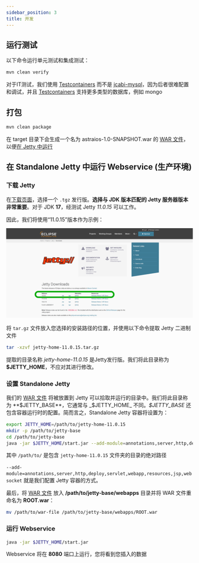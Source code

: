 ```yaml
---
sidebar_position: 3
title: 开发
---
```


[//]: # (Copyright Paion Data)

[//]: # (Licensed under the Apache License, Version 2.0 &#40;the "License"&#41;;)
[//]: # (you may not use this file except in compliance with the License.)
[//]: # (You may obtain a copy of the License at)

[//]: # (    http://www.apache.org/licenses/LICENSE-2.0)

[//]: # (Unless required by applicable law or agreed to in writing, software)
[//]: # (distributed under the License is distributed on an "AS IS" BASIS,)
[//]: # (WITHOUT WARRANTIES OR CONDITIONS OF ANY KIND, either express or implied.)
[//]: # (See the License for the specific language governing permissions and)
[//]: # (limitations under the License.)

运行测试
-------

以下命令运行单元测试和集成测试：

```bash
mvn clean verify
```

对于IT测试，我们使用 [Testcontainers] 而不是 [jcabi-mysql]，因为后者很难配置和调试，并且 [Testcontainers] 支持更多类型的数据库，例如
mongo

打包
----

```bash
mvn clean package
```

在 target 目录下会生成一个名为 astraios-1.0-SNAPSHOT.war 的 [WAR 文件](https://en.wikipedia.org/wiki/WAR_(file_format))，
以便[在 Jetty 中运行](#running-in-standalone-jetty)

在 Standalone Jetty 中运行 Webservice (生产环境)
-------------------------------------------

### 下载 Jetty

在[下载页面](https://www.eclipse.org/jetty/download.php)，选择一个 `.tgz` 发行版。**选择与 JDK 版本匹配的 Jetty 服务器版本非常重要**。对于 JDK **17**，经测试
Jetty _11.0.15_ 可以工作。

因此，我们将使用“11.0.15”版本作为示例：

![Error loading download-jetty.png](img/download-jetty.png)

将 `tar.gz` 文件放入您选择的安装路径的位置，并使用以下命令提取 Jetty 二进制文件

```bash
tar -xzvf jetty-home-11.0.15.tar.gz
```

提取的目录名称 *jetty-home-11.0.15* 是Jetty发行版。我们将此目录称为 **$JETTY_HOME**，不应对其进行修改。

### 设置 Standalone Jetty

我们的 [WAR 文件](#packaging) 将被放置到 Jetty 可以拾取并运行的目录中。我们将此目录称为 **$JETTY_BASE**，它通常与 _$JETTY_HOME_
不同。_$JETTY_BASE_ 还包含容器运行时的配置。简而言之，Standalone Jetty 容器将设置为：

```bash
export JETTY_HOME=/path/to/jetty-home-11.0.15
mkdir -p /path/to/jetty-base
cd /path/to/jetty-base
java -jar $JETTY_HOME/start.jar --add-module=annotations,server,http,deploy,servlet,webapp,resources,jsp,websocket
```

其中 `/path/to/` 是包含 `jetty-home-11.0.15` 文件夹的目录的绝对路径

`--add-module=annotations,server,http,deploy,servlet,webapp,resources,jsp,websocket` 就是我们配置 Jetty 容器的方式。

最后，将 [WAR 文件](#packaging) 放入 **/path/to/jetty-base/webapps** 目录并将 WAR 文件重命名为 **ROOT.war**：

```bash
mv /path/to/war-file /path/to/jetty-base/webapps/ROOT.war
```

### 运行 Webservice

```bash
java -jar $JETTY_HOME/start.jar
```

Webservice 将在 **8080** 端口上运行，您将看到您插入的数据

[Docker Compose]: https://docs.docker.com/compose/

[jcabi-mysql]: https://mysql.jcabi.com/

[Testcontainers]: https://qubitpi.github.io/testcontainers-java/
